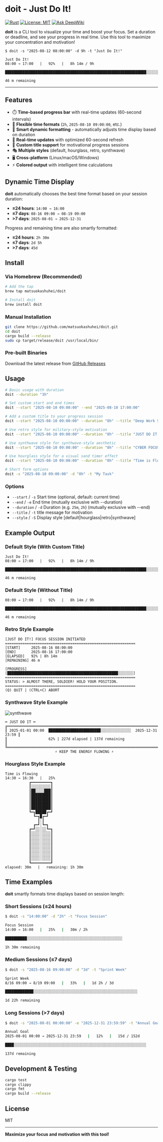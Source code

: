 # doit - Just Do It!

[![Rust](https://img.shields.io/badge/rust-1.70+-orange.svg)](https://www.rust-lang.org)
[![License: MIT](https://img.shields.io/badge/License-MIT-yellow.svg)](https://opensource.org/licenses/MIT)
[![Ask DeepWiki](https://deepwiki.com/badge.svg)](https://deepwiki.com/matsuokashuhei/morrow)

**doit** is a CLI tool to visualize your time and boost your focus.
Set a duration or deadline, and see your progress in real time.
Use this tool to maximize your concentration and motivation!

```
$ doit -s "2025-08-12 08:00:00" -d 9h -t "Just Do It!"

Just Do It!
08:00 → 17:00   |   92%   |   8h 14m / 9h

█████████████████████████████████████████████████████████████████░░░░░░

46 m remaining
```
---

## Features

- ⏱️ **Time-based progress bar** with real-time updates (60-second intervals)
- 🎯 **Flexible time formats** (`2h`, `2025-08-10 09:00:00`, etc.)
- 🎨 **Smart dynamic formatting** - automatically adjusts time display based on duration
- 🔄 **Real-time updates** with optimized 60-second refresh
- 📝 **Custom title support** for motivational progress sessions
- 🎭 **Multiple styles** (default, hourglass, retro, synthwave)
- 🖥️ **Cross-platform** (Linux/macOS/Windows)
- ⚡ **Colored output** with intelligent time calculations

## Dynamic Time Display

**doit** automatically chooses the best time format based on your session duration:

- **≤24 hours**: `14:00 → 16:00`
- **≤7 days**: `08-16 09:00 → 08-19 09:00`
- **>7 days**: `2025-08-01 → 2025-12-31`

Progress and remaining time are also smartly formatted:
- **≤24 hours**: `2h 30m`
- **≤7 days**: `2d 5h`
- **>7 days**: `45d`

## Install

### Via Homebrew (Recommended)

```bash
# Add the tap
brew tap matsuokashuhei/doit

# Install doit
brew install doit
```

### Manual Installation

```bash
git clone https://github.com/matsuokashuhei/doit.git
cd doit
cargo build --release
sudo cp target/release/doit /usr/local/bin/
```

### Pre-built Binaries

Download the latest release from [GitHub Releases](https://github.com/matsuokashuhei/doit/releases)

## Usage

```bash
# Basic usage with duration
doit --duration "3h"

# Set custom start and end times
doit --start "2025-08-10 09:00:00" --end "2025-08-10 17:00:00"

# Add a custom title to your progress session
doit --start "2025-08-10 09:00:00" --duration "8h" --title "Deep Work Session"

# Use retro style for military-style motivation
doit --start "2025-08-10 09:00:00" --duration "8h" --title "JUST DO IT!" --style retro

# Use synthwave style for synthwave-style aesthetic
doit --start "2025-08-10 09:00:00" --duration "8h" --title "CYBER FOCUS" --style synthwave

# Use hourglass style for a visual sand timer effect
doit --start "2025-08-10 09:00:00" --duration "8h" --title "Time is Flowing" --style hourglass

# Short form options
doit -s "2025-08-10 09:00:00" -d "8h" -t "My Task"
```

### Options

- `--start` / `-s` Start time (optional, default: current time)
- `--end` / `-e` End time (mutually exclusive with --duration)
- `--duration` / `-d` Duration (e.g. `25m`, `2h`) (mutually exclusive with --end)
- `--title` / `-t` title message for motivation
- `--style` / `-S` Display style [default|hourglass|retro|synthwave]

## Example Output

### Default Style (With Custom Title)

```
Just Do It!
08:00 → 17:00   |   92%   |   8h 14m / 9h

█████████████████████████████████████████████████████████████████░░░░░░

46 m remaining
```

### Default Style (Without Title)

```
08:00 → 17:00   |   92%   |   8h 14m / 9h

█████████████████████████████████████████████████████████████████░░░░░░

46 m remaining
```

### Retro Style Example

```
[JUST DO IT!] FOCUS SESSION INITIATED
============================================================
[START]     2025-08-16 08:00:00
[END]       2025-08-16 17:00:00
[ELAPSED]   92% | 8h 14m
[REMAINING] 46 m

[PROGRESS]
[███████████████████████████████████████████████████░░░░░░░]
============================================================
STATUS: > ALMOST THERE, SOLDIER! HOLD YOUR POSITION.
============================================================
(Q) QUIT | (CTRL+C) ABORT
```

### Synthwave Style Example

![synthwave](images/synthwave.png)

```
═ JUST DO IT ═
╔════════════════════════════════════════════════════════════════════════════╗
║ 2025-01-01 00:00  ████████████████████████░░░░░░░░░░░░░░  2025-12-31 23:59 ║
║                   62% | 227d elapsed | 137d remaining                     ║
╚════════════════════════════════════════════════════════════════════════════╝
                       ⚡ KEEP THE ENERGY FLOWING ⚡
```

### Hourglass Style Example

```
Time is Flowing
14:30 → 16:30   |   25%
           ┏━━━━━━━━━┓
           ┃░░░░░░░░░┃
           ┃██░░░░███┃
           ┃█████████┃
           ┃█████████┃
           ┃█████████┃
           ┃█████████┃
           ┗━┓█████┏━┛
             ┗━┓█┏━┛
               ┃┊┃
             ┏━┛┊┗━┓
           ┏━┛░░┊░░┗━┓
           ┃░░░░┊░░░░┃
           ┃░░░░┊░░░░┃
           ┃░░░░┊░░░░┃
           ┃░░░░┊░░░░┃
           ┃░░░░┊░░░░┃
           ┃░░░░┊░░░░┃
           ┃░░░░┊░░░░┃
           ┗━━━━━━━━━┛
elapsed: 30m   |   remaining: 1h 30m
```

## Time Examples

**doit** smartly formats time displays based on session length:

### Short Sessions (≤24 hours)
```bash
$ doit -s "14:00:00" -d "2h" -t "Focus Session"

Focus Session
14:00 → 16:00   |   25%   |   30m / 2h

██████████░░░░░░░░░░░░░░░░░░░░░░░░░░░░░░░░░░░░░░░░░░░░

1h 30m remaining
```

### Medium Sessions (≤7 days)
```bash
$ doit -s "2025-08-16 09:00:00" -d "3d" -t "Sprint Week"

Sprint Week
8/16 09:00 → 8/19 09:00   |   33%   |   1d 2h / 3d

█████████████░░░░░░░░░░░░░░░░░░░░░░░░░░░░░░░░░░░░░░░░░░░░░░░░

1d 22h remaining
```

### Long Sessions (>7 days)
```bash
$ doit -s "2025-08-01 00:00:00" -e "2025-12-31 23:59:59" -t "Annual Goal"

Annual Goal
2025-08-01 00:00 → 2025-12-31 23:59   |   12%   |   15d / 152d

████░░░░░░░░░░░░░░░░░░░░░░░░░░░░░░░░░░░░░░░░░░░░░░░░░░░░░░░░░░░░░

137d remaining
```

## Development & Testing

```bash
cargo test
cargo clippy
cargo fmt
cargo build --release
```

## License

MIT

---

**Maximize your focus and motivation with this tool!**
